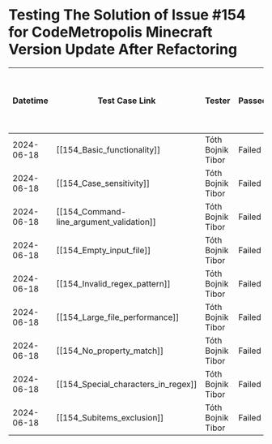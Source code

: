 # Testing The Solution of Issue #154 for CodeMetropolis Minecraft Version Update After Refactoring

| Datetime   | Test Case Link                           | Tester            | Passed/Failed | Links to issues (if a bug is found) | Consequences (if the test case needs to be fixed) |
| ---------- | ---------------------------------------- | ----------------- | ------------- | ----------------------------------- | ------------------------------------------------- |
| 2024-06-18 | [[154_Basic_functionality]]              | Tóth Bojnik Tibor | Failed        |                                     |                                                   |
| 2024-06-18 | [[154_Case_sensitivity]]                 | Tóth Bojnik Tibor | Failed        |                                     |                                                   |
| 2024-06-18 | [[154_Command-line_argument_validation]] | Tóth Bojnik Tibor | Failed        |                                     |                                                   |
| 2024-06-18 | [[154_Empty_input_file]]                 | Tóth Bojnik Tibor | Failed        |                                     |                                                   |
| 2024-06-18 | [[154_Invalid_regex_pattern]]            | Tóth Bojnik Tibor | Failed        |                                     |                                                   |
| 2024-06-18 | [[154_Large_file_performance]]           | Tóth Bojnik Tibor | Failed        |                                     |                                                   |
| 2024-06-18 | [[154_No_property_match]]                | Tóth Bojnik Tibor | Failed        |                                     |                                                   |
| 2024-06-18 | [[154_Special_characters_in_regex]]      | Tóth Bojnik Tibor | Failed        |                                     |                                                   |
| 2024-06-18 | [[154_Subitems_exclusion]]               | Tóth Bojnik Tibor | Failed        |                                     |                                                   |